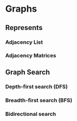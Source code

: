 # Graphs

## Represents

### Adjacency List

### Adjacency Matrices

## Graph Search

### Depth-first search (DFS)

### Breadth-first search (BFS)

### Bidirectional search
